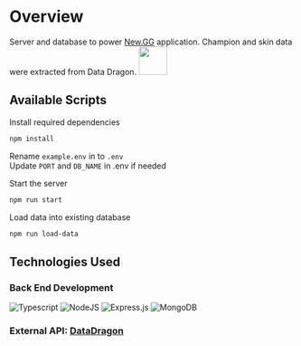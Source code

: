 # Overview

Server and database to power [New.GG](https://github.com/brianpham97/New.GG-Front) application. Champion and skin data were extracted from Data Dragon. <img src="https://user-images.githubusercontent.com/107714292/193166997-d19aff29-67e0-427e-9c1c-291d2cb89e2b.png" width="50" height="50">

## Available Scripts
Install required dependencies
```sh
npm install
```

Rename `example.env` in to `.env`\
Update `PORT` and `DB_NAME` in .env if needed

Start the server
```sh
npm run start
```

Load data into existing database
```sh
npm run load-data
```

## Technologies Used

### Back End Development

![Typescript](https://img.shields.io/badge/TypeScript-007ACC?style=for-the-badge&logo=typescript&logoColor=white)
![NodeJS](https://img.shields.io/badge/node.js-6DA55F?style=for-the-badge&logo=node.js&logoColor=white)
![Express.js](https://img.shields.io/badge/express.js-%23404d59.svg?style=for-the-badge&logo=express&logoColor=%2361DAFB)
![MongoDB](https://img.shields.io/badge/MongoDB-%234ea94b.svg?style=for-the-badge&logo=mongodb&logoColor=white)

### External API: [DataDragon](https://developer.riotgames.com/docs/lol)
